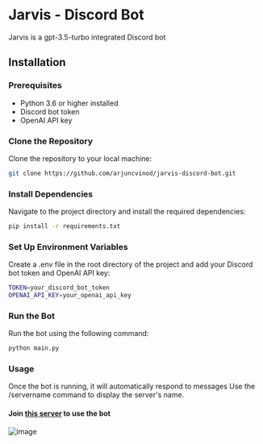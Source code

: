 # Jarvis - Discord Bot

Jarvis is a gpt-3.5-turbo integrated Discord bot

## Installation

### Prerequisites

- Python 3.6 or higher installed
- Discord bot token
- OpenAI API key

### Clone the Repository

Clone the repository to your local machine:

```bash
git clone https://github.com/arjuncvinod/jarvis-discord-bot.git
```
### Install Dependencies

Navigate to the project directory and install the required dependencies:

```bash
pip install -r requirements.txt
```

### Set Up Environment Variables
Create a .env file in the root directory of the project and add your Discord bot token and OpenAI API key:

```bash
TOKEN=your_discord_bot_token
OPENAI_API_KEY=your_openai_api_key
```
### Run the Bot
Run the bot using the following command:

```bash
python main.py
```
### Usage
Once the bot is running, it will automatically respond to messages
Use the /servername command to display the server's name.


#### Join [this server](https://discord.gg/YEqWZNW7) to use the bot 
![image](https://github.com/arjuncvinod/Discord-Bot/assets/68469520/6048cd3f-3b1b-4fc9-823d-7b2c69fc9bd8)

